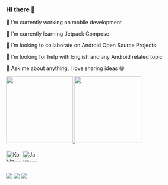 ### Hi there 👋

 🔭 I’m currently working on mobile development
 
 🌱 I’m currently learning Jetpack Compose
 
 👯 I’m looking to collaborate on Android Open Source Projects
 
 🤔 I’m looking for help with English and any Android related topic
 
 💬 Ask me about anything, I love sharing ideas 😃

<div>
  <a href="https://github.com/leo-vieiraa">
  <img height="180em" src="https://github-readme-stats.vercel.app/api?username=leo-vieiraa&show_icons=true&theme=dracula&include_all_commits=true&count_private=true" />
  <img height="180em" src="https://github-readme-stats.vercel.app/api/top-langs/?username=leo-vieiraa&layout=compact&langs_count=16&theme=dracula" />
</div>
  
<div style="display: inline-block"><br>
  <img align="center" alt="Kotlin" height="30" width="40" src="https://cdn.jsdelivr.net/gh/devicons/devicon/icons/kotlin/kotlin-original.svg" />
  <img align="center" alt="Java" height="30" width="40" src="https://cdn.jsdelivr.net/gh/devicons/devicon/icons/java/java-original.svg" /> 
               
</div>
  
  ##
  
<div>
  <a href="https://www.linkedin.com/in/leonardo-vieira-3b9a79139/" target="_blank"><img src="https://img.shields.io/badge/LinkedIn-0077B5?style=for-the-badge&logo=linkedin&logoColor=white" target="_blank"></a>
  <a href="https://discord.gg/LeoVieira#4434" target="_blank"><img src="https://img.shields.io/badge/Discord-7289DA?style=for-the-badge&logo=discord&logoColor=white" target="_blank"></a>
 <a href="mailto:leovieira.devv@gmail.com" target="_blank"><img src="https://img.shields.io/badge/Gmail-D14836?style=for-the-badge&logo=gmail&logoColor=white" target="_blank"></a>
</div>
